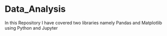# Data_Analysis
In this Repository I have covered two libraries namely Pandas and Matplotlib using Python and Jupyter

    
